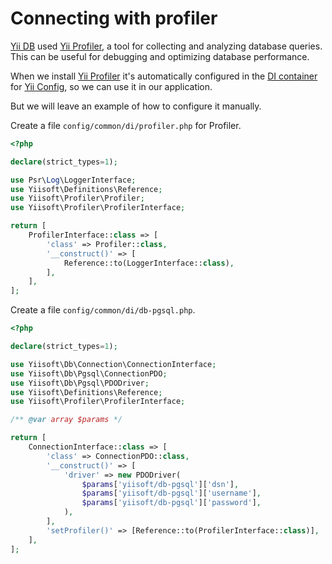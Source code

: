 # Connecting with profiler

[Yii DB](https://github.com/yiisoft/db) used [Yii Profiler](https://github.com/yiisoft/profiler), a tool for collecting and analyzing database queries. This can be useful for debugging and optimizing database performance.

When we install [Yii Profiler](https://github.com/yiisoft/profiler) it's automatically configured in the [DI container](https://github.com/yiisoft/di) for [Yii Config](https://github.com/yiisoft/config), so we can use it in our application. 

But we will leave an example of how to configure it manually.

Create a file `config/common/di/profiler.php` for Profiler.

```php
<?php

declare(strict_types=1);

use Psr\Log\LoggerInterface;
use Yiisoft\Definitions\Reference;
use Yiisoft\Profiler\Profiler;
use Yiisoft\Profiler\ProfilerInterface;

return [
    ProfilerInterface::class => [
        'class' => Profiler::class,
        '__construct()' => [
            Reference::to(LoggerInterface::class),
        ],
    ],
];
```

Create a file `config/common/di/db-pgsql.php`.

```php
<?php

declare(strict_types=1);

use Yiisoft\Db\Connection\ConnectionInterface;
use Yiisoft\Db\Pgsql\ConnectionPDO;
use Yiisoft\Db\Pgsql\PDODriver;
use Yiisoft\Definitions\Reference;
use Yiisoft\Profiler\ProfilerInterface;

/** @var array $params */

return [
    ConnectionInterface::class => [
        'class' => ConnectionPDO::class,
        '__construct()' => [
            'driver' => new PDODriver(
                $params['yiisoft/db-pgsql']['dsn'],
                $params['yiisoft/db-pgsql']['username'],
                $params['yiisoft/db-pgsql']['password'],
            ),
        ],
        'setProfiler()' => [Reference::to(ProfilerInterface::class)],
    ],
];
```
